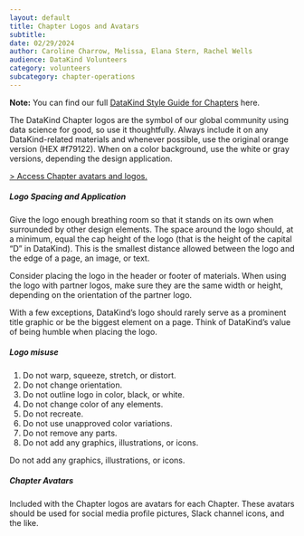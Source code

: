 ```yaml
---
layout: default
title: Chapter Logos and Avatars
subtitle:
date: 02/29/2024
author: Caroline Charrow, Melissa, Elana Stern, Rachel Wells
audience: DataKind Volunteers
category: volunteers
subcategory: chapter-operations
---
```


**Note:** You can find our full [DataKind Style Guide for Chapters](https://drive.google.com/file/d/1WYHzxypKOY_9l4-GIRsawIsfI-ulZCpf/view) here.


The DataKind Chapter logos are the symbol of our global community using data science for good, so use it thoughtfully. Always include it on any DataKind\-related materials and whenever possible, use the original orange version (HEX \#f79122\). When on a color background, use the white or gray versions, depending the design application.


[\> Access Chapter avatars and logos.](https://drive.google.com/drive/folders/1Mk8GnPgV0YGhqaI0QAOHaO1vmcLfFl06)


##### Logo Spacing and Application


Give the logo enough breathing room so that it stands on its own when surrounded by other design elements. The space around the logo should, at a minimum, equal the cap height of the logo (that is the height of the capital “D” in DataKind). This is the smallest distance allowed between the logo and the edge of a page, an image, or text.


Consider placing the logo in the header or footer of materials. When using the logo with partner logos, make sure they are the same width or height, depending on the orientation of the partner logo.


With a few exceptions, DataKind’s logo should rarely serve as a prominent title graphic or be the biggest element on a page. Think of DataKind’s value of being humble when placing the logo.


##### Logo misuse


1. Do not warp, squeeze, stretch, or distort.
2. Do not change orientation.
3. Do not outline logo in color, black, or white.
4. Do not change color of any elements.
5. Do not recreate.
6. Do not use unapproved color variations.
7. Do not remove any parts.
8. Do not add any graphics, illustrations, or icons.


Do not add any graphics, illustrations, or icons.


##### Chapter Avatars


Included with the Chapter logos are avatars for each Chapter. These avatars should be used for social media profile pictures, Slack channel icons, and the like.
